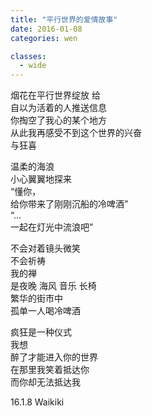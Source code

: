 ```yaml
---
title: "平行世界的爱情故事"
date: 2016-01-08
categories: wen

classes:
  - wide
---
```


烟花在平行世界绽放 给  
自以为活着的人推送信息  
你掏空了我心的某个地方  
从此我再感受不到这个世界的兴奋  
与狂喜  

温柔的海浪  
小心翼翼地探来  
“懂你，  
给你带来了刚刚沉船的冷啤酒”  
“...  
一起在灯光中流浪吧”  

不会对着镜头微笑  
不会祈祷  
我的禅  
是夜晚 海风 音乐 长椅  
繁华的街市中  
孤单一人喝冷啤酒  

疯狂是一种仪式  
我想  
醉了才能进入你的世界  
在那里我笑着抵达你  
而你却无法抵达我  

16.1.8 Waikiki
